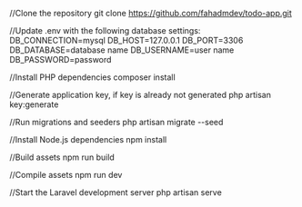 //Clone the repository
git clone https://github.com/fahadmdev/todo-app.git


//Update .env with the following database settings:
DB_CONNECTION=mysql
DB_HOST=127.0.0.1
DB_PORT=3306
DB_DATABASE=database name
DB_USERNAME=user name
DB_PASSWORD=password


//Install PHP dependencies
composer install

//Generate application key, if key is already not generated
php artisan key:generate

//Run migrations and seeders
php artisan migrate --seed

//Install Node.js dependencies
npm install

//Build assets
npm run build

//Compile assets
npm run dev

//Start the Laravel development server
php artisan serve
